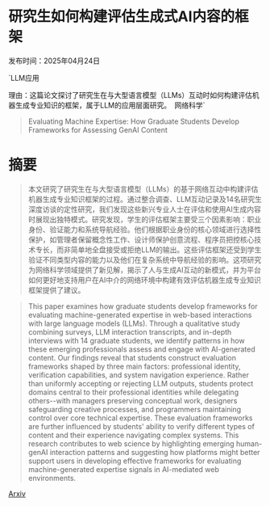 # 研究生如何构建评估生成式AI内容的框架

发布时间：2025年04月24日

`LLM应用

理由：这篇论文探讨了研究生在与大型语言模型（LLMs）互动时如何构建评估机器生成专业知识的框架，属于LLM的应用层面研究。` `网络科学`

> Evaluating Machine Expertise: How Graduate Students Develop Frameworks for Assessing GenAI Content

# 摘要

> 本文研究了研究生在与大型语言模型（LLMs）的基于网络互动中构建评估机器生成专业知识框架的过程。通过整合调查、LLM互动记录及14名研究生深度访谈的定性研究，我们发现这些新兴专业人士在评估和使用AI生成内容时展现出独特模式。研究发现，学生的评估框架主要受三个因素影响：职业身份、验证能力和系统导航经验。他们根据职业身份的核心领域进行选择性保护，如管理者保留概念性工作、设计师保护创意流程、程序员把控核心技术专长，而非简单地全盘接受或拒绝LLM的输出。这些评估框架还受到学生验证不同类型内容的能力以及他们在复杂系统中导航经验的影响。这项研究为网络科学领域提供了新见解，揭示了人与生成AI互动的新模式，并为平台如何更好地支持用户在AI中介的网络环境中构建有效评估机器生成专业知识框架提供了建议。

> This paper examines how graduate students develop frameworks for evaluating machine-generated expertise in web-based interactions with large language models (LLMs). Through a qualitative study combining surveys, LLM interaction transcripts, and in-depth interviews with 14 graduate students, we identify patterns in how these emerging professionals assess and engage with AI-generated content. Our findings reveal that students construct evaluation frameworks shaped by three main factors: professional identity, verification capabilities, and system navigation experience. Rather than uniformly accepting or rejecting LLM outputs, students protect domains central to their professional identities while delegating others--with managers preserving conceptual work, designers safeguarding creative processes, and programmers maintaining control over core technical expertise. These evaluation frameworks are further influenced by students' ability to verify different types of content and their experience navigating complex systems. This research contributes to web science by highlighting emerging human-genAI interaction patterns and suggesting how platforms might better support users in developing effective frameworks for evaluating machine-generated expertise signals in AI-mediated web environments.

[Arxiv](https://arxiv.org/abs/2504.17964)